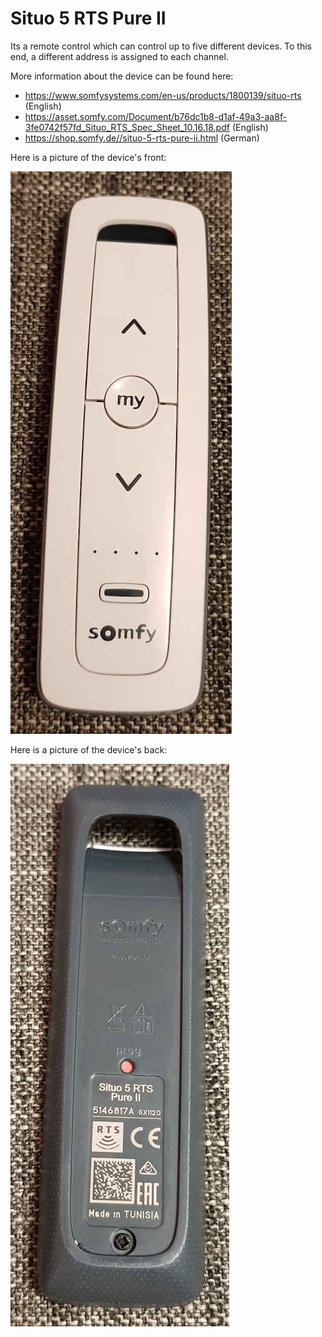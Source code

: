 # Situo 5 RTS Pure II

Its a remote control which can control up to five different devices. To this end, a different address is assigned to each channel.

More information about the device can be found here:
- https://www.somfysystems.com/en-us/products/1800139/situo-rts (English)
- https://asset.somfy.com/Document/b76dc1b8-d1af-49a3-aa8f-3fe0742f57fd_Situo_RTS_Spec_Sheet_10.16.18.pdf (English)
- https://shop.somfy.de//situo-5-rts-pure-ii.html (German)

Here is a picture of the device's front:

![Situo 5 RTS Pure II Front](./front.jpg)

Here is a picture of the device's back:

![Situo 5 RTS Pure II Back](./back.jpg)
